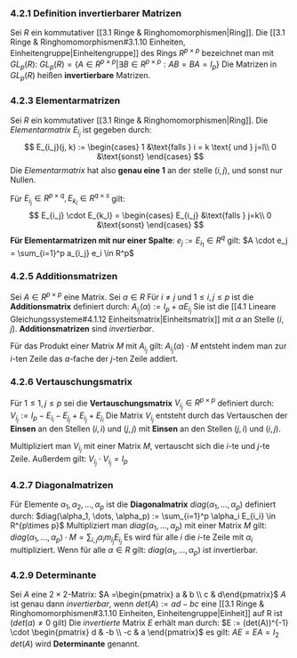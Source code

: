 
### 4.2.1 Definition invertierbarer Matrizen
Sei $R$ ein kommutativer [[3.1 Ringe & Ringhomomorphismen|Ring]]. 
Die [[3.1 Ringe & Ringhomomorphismen#3.1.10 Einheiten, Einheitengruppe|Einheitengruppe]] des Rings $R^{p\times p}$ bezeichnet man mit $GL_p(R)$:
	$GL_p(R) = \{A\in R^{p\times p} | \exists B \in R^{p\times p}: AB = BA = I_p\}$
Die Matrizen in $GL_p(R)$ heißen __invertierbare__ Matrizen.

### 4.2.3 Elementarmatrizen
Sei $R$ ein kommutativer [[3.1 Ringe & Ringhomomorphismen|Ring]]. 
Die _Elementarmatrix_ $E_{i_j}$ ist gegeben durch:
$$
E_{i_j}(j, k) := 
\begin{cases}
	1 &\text{falls } i = k \text{ und } j=l\\
	0 &\text{sonst}
\end{cases}
$$
Die _Elementarmatrix_ hat also __genau eine 1__ an der stelle $(i, j)$, und sonst nur Nullen.

Für $E_{i_j} \in R^{p\times q}, E_{k_l} \in R^{q\times s}$ gilt:
$$
	E_{i_j} \cdot E_{k_l} = 
\begin{cases}
	E_{i_j} &\text{falls } j=k\\
	0 &\text{sonst}
\end{cases}
$$
__Für Elementarmatrizen mit nur einer Spalte__:
	$e_j := E_{i_1} \in R^q$ gilt:
	$A \cdot e_j = \sum_{i=1}^p a_{i_j} e_i \in R^p$


### 4.2.5 Additionsmatrizen
Sei $A \in R^{p\times p}$ eine Matrix.
Sei  $\alpha \in R$
Für $i \neq j$ und $1 \leq i, j \leq p$ ist die __Additionsmatrix__ definiert durch:
	$A_{i_j}(\alpha) := I_p + \alpha E_{i_j}$
Sie ist die [[4.1 Lineare Gleichungssysteme#4.1.12 Einheitsmatrix|Einheitsmatrix]] mit $\alpha$ an Stelle $(i, j)$.
__Additionsmatrizen__ sind _invertierbar_.

Für das Produkt einer Matrix $M$ mit $A_{i_j}$ gilt:
$A_{i_j}(\alpha) \cdot M$ entsteht indem man zur $i$-ten Zeile das $a$-fache der $j$-ten Zeile addiert.

### 4.2.6 Vertauschungsmatrix
Für $1 \leq 1, j \leq p$ sei die __Vertauschungsmatrix__ $V_{i_j} \in R^{p\times p}$ definiert durch:
	$V_{i_j} := I_p - E_{i_i} - E_{j_j} + E_{i_j} + E_{j_i}$
Die Matrix $V_{i_j}$ entsteht durch das Vertauschen der __Einsen__ an den Stellen $(i, i)$ und $(j, j)$ mit __Einsen__ an den Stellen $(j, i)$ und $(i, j)$.

Multipliziert man $V_{i_j}$ mit einer Matrix $M$, vertauscht sich die $i$-te und $j$-te Zeile.
Außerdem gilt:
	$V_{i_j} \cdot V_{i_j} = I_p$

### 4.2.7 Diagonalmatrizen
Für Elemente $\alpha_1, \alpha_2, \dots, \alpha_p$ ist die __Diagonalmatrix__ $diag(\alpha_1, \dots, \alpha_p)$ definiert durch:
	$diag(\alpha_1, \dots, \alpha_p) := \sum_{i=1}^p \alpha_i E_{i_i} \in R^{p\times p}$
Multipliziert man $diag(\alpha_1, \dots, \alpha_p)$ mit einer Matrix $M$ gilt:
	$diag(\alpha_1, \dots, \alpha_p) \cdot M = \sum_{i, j} \alpha_i m_{i_j} E_{i_j}$
Es wird für alle $i$ die $i$-te Zeile mit $\alpha_i$ multipliziert.
Wenn für alle $\alpha \in R$ gilt:
	$diag(\alpha_1, \dots, \alpha_p)$ ist invertierbar.

### 4.2.9 Determinante
Sei $A$ eine $2\times2$-Matrix:
	$A =\begin{pmatrix}	a & b \\	c & d\end{pmatrix}$
$A$ ist genau dann _invertierbar_, wenn 
	$det(A) := ad - bc$ 
eine [[3.1 Ringe & Ringhomomorphismen#3.1.10 Einheiten, Einheitengruppe|Einheit]] auf R ist ($det(a) \neq 0$ gilt)
Die _invertierte_ Matrix $E$ erhält man durch:
	$E := (det(A))^{-1} \cdot \begin{pmatrix} d & -b \\ -c & a \end{pmatrix}$
es gilt:
	$AE = EA = I_2$
$det(A)$ wird __Determinante__ genannt.


